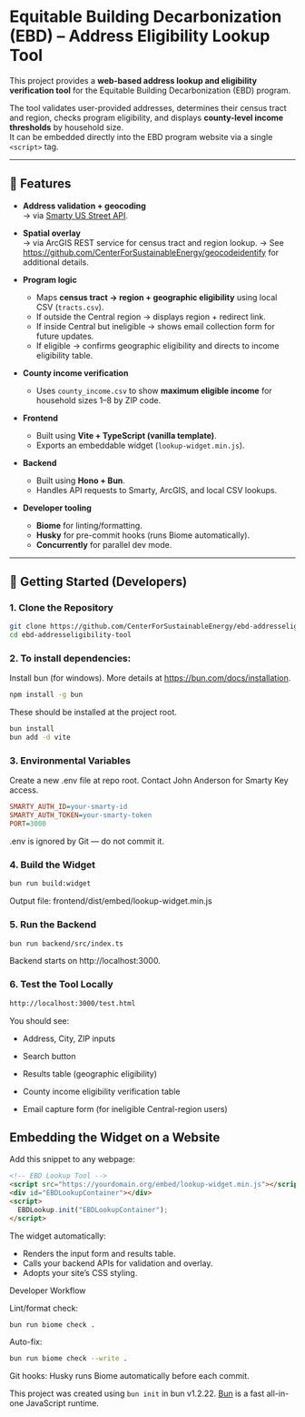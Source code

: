 # Equitable Building Decarbonization (EBD) – Address Eligibility Lookup Tool

This project provides a **web-based address lookup and eligibility verification tool** for the Equitable Building Decarbonization (EBD) program.

The tool validates user-provided addresses, determines their census tract and region, checks program eligibility, and displays **county-level income thresholds** by household size.  
It can be embedded directly into the EBD program website via a single `<script>` tag.

---

## 🌟 Features

- **Address validation + geocoding**  
  → via [Smarty US Street API](https://www.smarty.com/products/us-street-api).

- **Spatial overlay**  
  → via ArcGIS REST service for census tract and region lookup.
  → See https://github.com/CenterForSustainableEnergy/geocodeidentify for additional details.

- **Program logic**
  - Maps **census tract → region + geographic eligibility** using local CSV (`tracts.csv`).
  - If outside the Central region → displays region + redirect link.
  - If inside Central but ineligible → shows email collection form for future updates.
  - If eligible → confirms geographic eligibility and directs to income eligibility table.

- **County income verification**  
  - Uses `county_income.csv` to show **maximum eligible income** for household sizes 1–8 by ZIP code.

- **Frontend**
  - Built using **Vite + TypeScript (vanilla template)**.
  - Exports an embeddable widget (`lookup-widget.min.js`).

- **Backend**
  - Built using **Hono + Bun**.
  - Handles API requests to Smarty, ArcGIS, and local CSV lookups.

- **Developer tooling**
  - **Biome** for linting/formatting.
  - **Husky** for pre-commit hooks (runs Biome automatically).
  - **Concurrently** for parallel dev mode.

---

## 🚀 Getting Started (Developers)

### 1. Clone the Repository

```bash
git clone https://github.com/CenterForSustainableEnergy/ebd-addresseligibility-tool.git
cd ebd-addresseligibility-tool
```

### 2. To install dependencies:

Install bun (for windows). More details at https://bun.com/docs/installation.

```bash
npm install -g bun
```

These should be installed at the project root. 

```bash
bun install
bun add -d vite
```

### 3. Environmental Variables
Create a new .env file at repo root. Contact John Anderson for Smarty Key access. 

```ini
SMARTY_AUTH_ID=your-smarty-id
SMARTY_AUTH_TOKEN=your-smarty-token
PORT=3000
```
.env is ignored by Git — do not commit it.

### 4. Build the Widget

```bash
bun run build:widget
```
Output file:
frontend/dist/embed/lookup-widget.min.js

### 5. Run the Backend

```bash
bun run backend/src/index.ts
```
Backend starts on http://localhost:3000.

### 6. Test the Tool Locally

```bash
http://localhost:3000/test.html
```

You should see:

* Address, City, ZIP inputs

* Search button

* Results table (geographic eligibility)

* County income eligibility verification table

* Email capture form (for ineligible Central-region users)


## Embedding the Widget on a Website

Add this snippet to any webpage:

```html
<!-- EBD Lookup Tool -->
<script src="https://yourdomain.org/embed/lookup-widget.min.js"></script>
<div id="EBDLookupContainer"></div>
<script>
  EBDLookup.init("EBDLookupContainer");
</script>
```

The widget automatically:
* Renders the input form and results table.
* Calls your backend APIs for validation and overlay.
* Adopts your site’s CSS styling.


Developer Workflow

Lint/format check:

```bash
bun run biome check .
```

Auto-fix:

```bash
bun run biome check --write .
```

Git hooks: Husky runs Biome automatically before each commit.

This project was created using `bun init` in bun v1.2.22. [Bun](https://bun.com) is a fast all-in-one JavaScript runtime.
